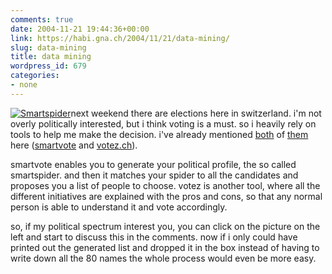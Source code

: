 ```yaml
---
comments: true
date: 2004-11-21 19:44:36+00:00
link: https://habi.gna.ch/2004/11/21/data-mining/
slug: data-mining
title: data mining
wordpress_id: 679
categories:
- none
---
```



[![Smartspider](https://habi.gna.ch/blog/images/smartspider-tm.jpg)](https://habi.gna.ch/blog/images/smartspider.jpg)next weekend there are elections here in switzerland. i'm not overly politically interested, but i think voting is a must. so i heavily rely on tools to help me make the decision. i've already mentioned [both](https://habi.gna.ch/blog/archives/000068.html) of [them](https://habi.gna.ch/blog/archives/000312.html) here ([smartvote](https://habi.gna.ch/blog/archives/000312.html) and [votez.ch](http://www.votez.ch)).
  
smartvote enables you to generate your political profile, the so called smartspider. and then it matches your spider to all the candidates and proposes you a list of people to choose. votez is another tool, where all the different initiatives are explained with the pros and cons, so that any normal person is able to understand it and vote accordingly.
  
so, if my political spectrum interest you, you can click on the picture on the left and start to discuss this in the comments. now if i only could have printed out the generated list and dropped it in the box instead of having to write down all the 80 names the whole process would even be more easy.

